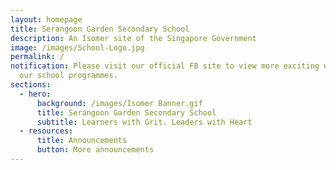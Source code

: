 ```yaml
---
layout: homepage
title: Serangoon Garden Secondary School
description: An Isomer site of the Singapore Government
image: /images/School-Logo.jpg
permalink: /
notification: Please visit our official FB site to view more exciting updates on
  our school programmes.
sections:
  - hero:
      background: /images/Isomer Banner.gif
      title: Serangoon Garden Secondary School
      subtitle: Learners with Grit. Leaders with Heart
  - resources:
      title: Announcements
      button: More announcements
---
```

